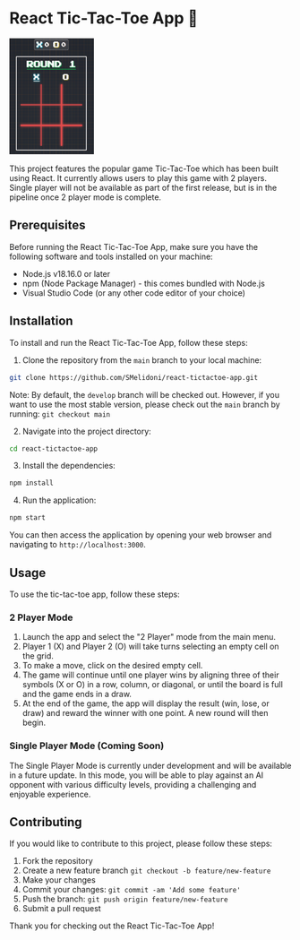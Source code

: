# React Tic-Tac-Toe App 🎲

<img src="./assets/images/tic-tac-toe.png" alt="React Tic-Tac-Toe App Preview" width="30%">

This project features the popular game Tic-Tac-Toe which has been built using React. It currently allows users to play this game with 2 players. Single player will not be available as part of the first release, but is in the pipeline once 2 player mode is complete.

## Prerequisites

Before running the React Tic-Tac-Toe App, make sure you have the following software and tools installed on your machine:

- Node.js v18.16.0 or later
- npm (Node Package Manager) - this comes bundled with Node.js
- Visual Studio Code (or any other code editor of your choice)

## Installation

To install and run the React Tic-Tac-Toe App, follow these steps:

1. Clone the repository from the `main` branch to your local machine:

```sh
git clone https://github.com/SMelidoni/react-tictactoe-app.git
```

Note: By default, the `develop` branch will be checked out. However, if you want to use the most stable version, please check out the `main` branch by running: `git checkout main`

2. Navigate into the project directory:

```sh
cd react-tictactoe-app
```

3. Install the dependencies:

```sh
npm install
```

4. Run the application:

```sh
npm start
```

You can then access the application by opening your web browser and navigating to `http://localhost:3000`.

## Usage

To use the tic-tac-toe app, follow these steps:

### 2 Player Mode

1. Launch the app and select the "2 Player" mode from the main menu.
2. Player 1 (X) and Player 2 (O) will take turns selecting an empty cell on the grid.
3. To make a move, click on the desired empty cell.
4. The game will continue until one player wins by aligning three of their symbols (X or O) in a row, column, or diagonal, or until the board is full and the game ends in a draw.
5. At the end of the game, the app will display the result (win, lose, or draw) and reward the winner with one point. A new round will then begin.

### Single Player Mode (Coming Soon)

The Single Player Mode is currently under development and will be available in a future update. In this mode, you will be able to play against an AI opponent with various difficulty levels, providing a challenging and enjoyable experience.

## Contributing

If you would like to contribute to this project, please follow these steps:

1. Fork the repository
2. Create a new feature branch `git checkout -b feature/new-feature`
3. Make your changes
4. Commit your changes: `git commit -am 'Add some feature'`
5. Push the branch: `git push origin feature/new-feature`
6. Submit a pull request

Thank you for checking out the React Tic-Tac-Toe App!
